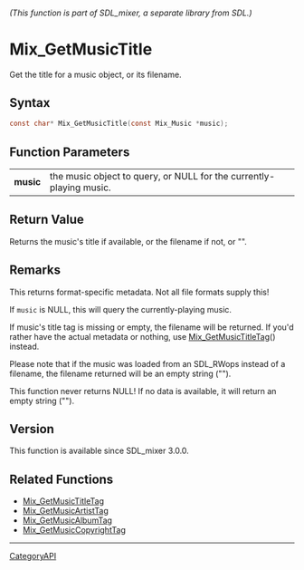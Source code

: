 ###### (This function is part of SDL_mixer, a separate library from SDL.)
# Mix_GetMusicTitle

Get the title for a music object, or its filename.

## Syntax

```c
const char* Mix_GetMusicTitle(const Mix_Music *music);

```

## Function Parameters

|               |                                                                     |
| ------------- | ------------------------------------------------------------------- |
| **music**     | the music object to query, or NULL for the currently-playing music. |

## Return Value

Returns the music's title if available, or the filename if not, or "".

## Remarks

This returns format-specific metadata. Not all file formats supply this!

If `music` is NULL, this will query the currently-playing music.

If music's title tag is missing or empty, the filename will be returned. If
you'd rather have the actual metadata or nothing, use
[Mix_GetMusicTitleTag](Mix_GetMusicTitleTag.md)() instead.

Please note that if the music was loaded from an SDL_RWops instead of a
filename, the filename returned will be an empty string ("").

This function never returns NULL! If no data is available, it will return
an empty string ("").

## Version

This function is available since SDL_mixer 3.0.0.

## Related Functions

* [Mix_GetMusicTitleTag](Mix_GetMusicTitleTag.md)
* [Mix_GetMusicArtistTag](Mix_GetMusicArtistTag.md)
* [Mix_GetMusicAlbumTag](Mix_GetMusicAlbumTag.md)
* [Mix_GetMusicCopyrightTag](Mix_GetMusicCopyrightTag.md)

----
[CategoryAPI](CategoryAPI.md)
